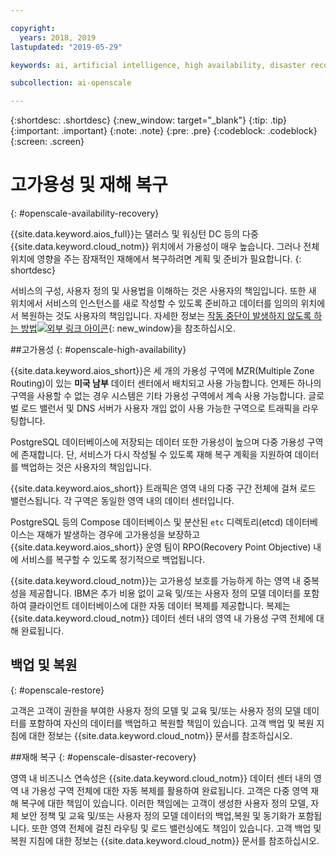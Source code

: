 ```yaml
---

copyright:
  years: 2018, 2019
lastupdated: "2019-05-29"

keywords: ai, artificial intelligence, high availability, disaster recovery, recovery, load-balancing, postgres

subcollection: ai-openscale

---
```


{:shortdesc: .shortdesc}
{:new_window: target="_blank"}
{:tip: .tip}
{:important: .important}
{:note: .note}
{:pre: .pre}
{:codeblock: .codeblock}
{:screen: .screen}

# 고가용성 및 재해 복구
{: #openscale-availability-recovery}

{{site.data.keyword.aios_full}}는 댈러스 및 워싱턴 DC 등의 다중 {{site.data.keyword.cloud_notm}} 위치에서 가용성이 매우 높습니다. 그러나 전체 위치에 영향을 주는 잠재적인 재해에서 복구하려면 계획 및 준비가 필요합니다.
{: shortdesc}

서비스의 구성, 사용자 정의 및 사용법을 이해하는 것은 사용자의 책임입니다. 또한 새 위치에서 서비스의 인스턴스를 새로 작성할 수 있도록 준비하고 데이터를 임의의 위치에서 복원하는 것도 사용자의 책임입니다. 자세한 정보는 [작동 중단이 발생하지 않도록 하는 방법![외부 링크 아이콘](../../icons/launch-glyph.svg "외부 링크 아이콘")](/docs/overview?topic=overview-zero-downtime#zero-downtime){: new_window}을 참조하십시오.

##고가용성 
{: #openscale-high-availability}

{{site.data.keyword.aios_short}}은 세 개의 가용성 구역에 MZR(Multiple Zone Routing)이 있는 **미국 남부** 데이터 센터에서 배치되고 사용 가능합니다. 언제든 하나의 구역을 사용할 수 없는 경우 시스템은 기타 가용성 구역에서 계속 사용 가능합니다. 글로벌 로드 밸런서 및 DNS 서버가 사용자 개입 없이 사용 가능한 구역으로 트래픽을 라우팅합니다.

PostgreSQL 데이터베이스에 저장되는 데이터 또한 가용성이 높으며 다중 가용성 구역에 존재합니다. 단, 서비스가 다시 작성될 수 있도록 재해 복구 계획을 지원하여 데이터를 백업하는 것은 사용자의 책임입니다.

{{site.data.keyword.aios_short}} 트래픽은 영역 내의 다중 구간 전체에 걸쳐 로드 밸런스됩니다. 각 구역은 동일한 영역 내의 데이터 센터입니다. 

PostgreSQL 등의 Compose 데이터베이스 및 분산된 <code>etc</code> 디렉토리(etcd) 데이터베이스는 재해가 발생하는 경우에 고가용성을 보장하고 {{site.data.keyword.aios_short}} 운영 팀이 RPO(Recovery Point Objective) 내에 서비스를 복구할 수 있도록 정기적으로 백업됩니다.
 
{{site.data.keyword.cloud_notm}}는 고가용성 보호를 가능하게 하는 영역 내 중복성을 제공합니다. IBM은 추가 비용 없이 교육 및/또는 사용자 정의 모델 데이터를 포함하여 클라이언트 데이터베이스에 대한 자동 데이터 복제를 제공합니다. 복제는 {{site.data.keyword.cloud_notm}} 데이터 센터 내의 영역 내 가용성 구역 전체에 대해 완료됩니다.
 
## 백업 및 복원
{: #openscale-restore}

고객은 고객이 권한을 부여한 사용자 정의 모델 및 교육 및/또는 사용자 정의 모델 데이터를 포함하여 자신의 데이터를 백업하고 복원할 책임이 있습니다. 고객 백업 및 복원 지침에 대한 정보는 {{site.data.keyword.cloud_notm}} 문서를 참조하십시오.
 
##재해 복구
{: #openscale-disaster-recovery}

영역 내 비즈니스 연속성은 {{site.data.keyword.cloud_notm}} 데이터 센터 내의 영역 내 가용성 구역 전체에 대한 자동 복제를 활용하여 완료됩니다. 고객은 다중 영역 재해 복구에 대한 책임이 있습니다. 이러한 책임에는 고객이 생성한 사용자 정의 모델, 자체 보안 정책 및 교육 및/또는 사용자 정의 모델 데이터의 백업,복원 및 동기화가 포함됩니다. 또한 영역 전체에 걸친 라우팅 및 로드 밸런싱에도 책임이 있습니다. 고객 백업 및 복원 지침에 대한 정보는 {{site.data.keyword.cloud_notm}} 문서를 참조하십시오.
